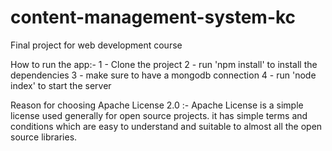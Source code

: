 # content-management-system-kc

Final project for web development course

How to run the app:-
1 - Clone the project
2 - run 'npm install' to install the dependencies
3 - make sure to have a mongodb connection
4 - run 'node index' to start the server

Reason for choosing Apache License 2.0 :-
Apache License is a simple license used generally for open source projects. it has simple terms and conditions which are easy to understand and suitable to almost all the open source libraries.
